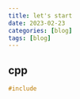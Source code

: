 ```yaml
---
title: let's start
date: 2023-02-23
categories: [blog]
tags: [blog]
---
```


## cpp

```cpp
#include
```

